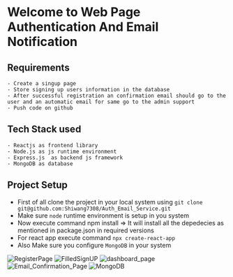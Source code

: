 # Welcome to Web Page Authentication And Email Notification

## Requirements
```
- Create a singup page
- Store signing up users information in the database
- After successful registration an confirmation email should go to the user and an automatic email for same go to the admin support
- Push code on github

```
## Tech Stack used
 ```
 - Reactjs as frontend library
 - Node.js as js runtime environment
 - Express.js  as backend js framework
 - MongoDB as database
 ```
## Project Setup
- First of all clone the project in your local system using `git clone git@github.com:Shiwang7308/Auth_Email_Service.git`
- Make sure `node` runtime environment is setup in you system
- Now execute command npm install => It will install all the depedecies as mentioned in package.json in required versions
- For react app execute command `npx create-react-app`
- Also Make sure you configure `MongoDB` in your system

![RegisterPage](https://user-images.githubusercontent.com/85975646/215560694-6ce7f930-d649-4fe7-937d-5370135a978b.png)
![FilledSignUP](https://user-images.githubusercontent.com/85975646/215560752-3183fe81-8a8e-48e0-905b-79539ed09324.png)
![dashboard_page](https://user-images.githubusercontent.com/85975646/227724391-0c12057a-0e3a-4b36-a20c-4745123fe2a6.png)
![Email_Confirmation_Page](https://user-images.githubusercontent.com/85975646/227724408-8d5ce9eb-2953-446a-a0f8-03bad7ecb8c7.png)
![MongoDB](https://user-images.githubusercontent.com/85975646/215561294-7d6d3365-2c99-4c9d-8331-21f1dd23e549.png)
